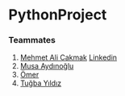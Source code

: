 # PythonProject

### Teammates
1. [Mehmet Ali Cakmak](https://github.com/mehmet5643)     [Linkedin](https://www.linkedin.com/in/mehmet-ali-%C3%A7akmak-82a1211b9/)
2. [Musa Aydınoğlu](https://github.com/jumpthe11)   
3. [Ömer](https://github.com/Askeladdennn) 
4. [Tuğba Yıldız](https://github.com/badnothendd)
